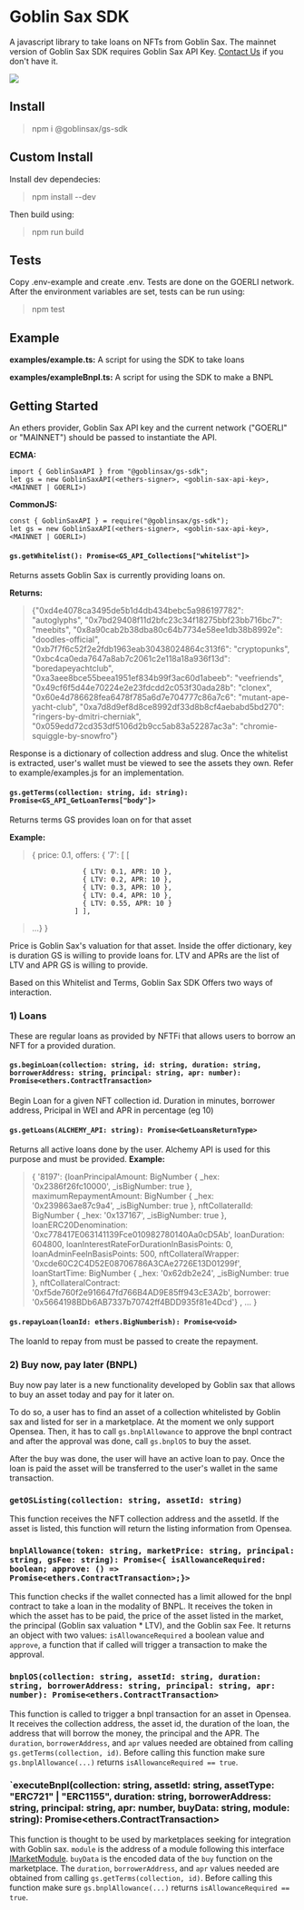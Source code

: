 # Goblin Sax SDK

A javascript library to take loans on NFTs from Goblin Sax. The mainnet version of Goblin Sax SDK requires Goblin Sax API Key. [Contact Us](https://discord.com/invite/GS6rvrvb9B) if you don't have it.

![](https://i.imgur.com/NmneTx4.png)

## Install

> npm i @goblinsax/gs-sdk

## Custom Install

Install dev dependecies:

> npm install --dev

Then build using:

> npm run build

## Tests

Copy .env-example and create .env. Tests are done on the GOERLI network. After the environment variables are set, tests can be run using:
> npm test

## Example

**examples/example.ts:**
A script for using the SDK to take loans

**examples/exampleBnpl.ts:**
A script for using the SDK to make a BNPL

## Getting Started

An ethers provider, Goblin Sax API key and the current network ("GOERLI" or "MAINNET") should be passed to instantiate the API.

**ECMA:**

    import { GoblinSaxAPI } from "@goblinsax/gs-sdk";
    let gs = new GoblinSaxAPI(<ethers-signer>, <goblin-sax-api-key>, <MAINNET | GOERLI>)

**CommonJS:**

    const { GoblinSaxAPI } = require("@goblinsax/gs-sdk");
    let gs = new GoblinSaxAPI(<ethers-signer>, <goblin-sax-api-key>, <MAINNET | GOERLI>)


#### `gs.getWhitelist(): Promise<GS_API_Collections["whitelist"]>`

Returns assets Goblin Sax is currently providing loans on.

**Returns:**

> {"0xd4e4078ca3495de5b1d4db434bebc5a986197782": "autoglyphs", "0x7bd29408f11d2bfc23c34f18275bbf23bb716bc7": "meebits", "0x8a90cab2b38dba80c64b7734e58ee1db38b8992e": "doodles-official", "0xb7f7f6c52f2e2fdb1963eab30438024864c313f6": "cryptopunks", "0xbc4ca0eda7647a8ab7c2061c2e118a18a936f13d": "boredapeyachtclub", "0xa3aee8bce55beea1951ef834b99f3ac60d1abeeb": "veefriends", "0x49cf6f5d44e70224e2e23fdcdd2c053f30ada28b": "clonex", "0x60e4d786628fea6478f785a6d7e704777c86a7c6": "mutant-ape-yacht-club", "0xa7d8d9ef8d8ce8992df33d8b8cf4aebabd5bd270": "ringers-by-dmitri-cherniak", "0x059edd72cd353df5106d2b9cc5ab83a52287ac3a": "chromie-squiggle-by-snowfro"}

Response is a dictionary of collection address and slug. Once the whitelist is extracted, user's wallet must be viewed to see the assets they own. Refer to example/examples.js for an implementation.

#### `gs.getTerms(collection: string, id: string): Promise<GS_API_GetLoanTerms["body"]>`

Returns terms GS provides loan on for that asset

**Example:**

> { price: 0.1, offers: {
> '7': [ [

    				  { LTV: 0.1, APR: 10 },
    				  { LTV: 0.2, APR: 10 },
    				  { LTV: 0.3, APR: 10 },
    				  { LTV: 0.4, APR: 10 },
    				  { LTV: 0.55, APR: 10 }
    				] ],

> ...} }

Price is Goblin Sax's valuation for that asset. Inside the offer dictionary, key is duration GS is willing to provide loans for. LTV and APRs are the list of LTV and APR GS is willing to provide.

Based on this Whitelist and Terms, Goblin Sax SDK Offers two ways of interaction.

### 1) Loans
These are regular loans as provided by NFTFi that allows users to borrow an NFT for a provided duration.

#### `gs.beginLoan(collection: string, id: string, duration: string, borrowerAddress: string, principal: string, apr: number): Promise<ethers.ContractTransaction>`

Begin Loan for a given NFT collection id. Duration in minutes, borrower address, Pricipal in WEI and APR in percentage (eg 10)

#### `gs.getLoans(ALCHEMY_API: string): Promise<GetLoansReturnType>`

Returns all active loans done by the user. Alchemy API is used for this purpose and must be provided.
**Example:**

> { '8197': {loanPrincipalAmount: BigNumber { \_hex:
> '0x2386f26fc10000', \_isBigNumber: true },
> maximumRepaymentAmount: BigNumber { \_hex: '0x239863ae87c9a4', \_isBigNumber: true },
> nftCollateralId: BigNumber { \_hex: '0x137167', \_isBigNumber: true },
> loanERC20Denomination: '0xc778417E063141139Fce010982780140Aa0cD5Ab',
> loanDuration: 604800,
> loanInterestRateForDurationInBasisPoints: 0,
> loanAdminFeeInBasisPoints: 500,
> nftCollateralWrapper: '0xcde60C2C4D52E08706786A3CAe2726E13D01299f',
> loanStartTime: BigNumber { \_hex: '0x62db2e24', \_isBigNumber: true },
> nftCollateralContract: '0xf5de760f2e916647fd766B4AD9E85ff943cE3A2b',
> borrower: '0x5664198BDb6AB7337b70742ff4BDD935f81e4Dcd'} ,
> ...
> }

#### `gs.repayLoan(loanId: ethers.BigNumberish): Promise<void>`

The loanId to repay from must be passed to create the repayment.

### 2) Buy now, pay later (BNPL)

Buy now pay later is a new functionality developed by Goblin sax that allows to buy an asset today and pay for it later on.

To do so, a user has to find an asset of a collection whitelisted by Goblin sax and listed for ser in a marketplace. At the moment we only support Opensea.
Then, it has to call `gs.bnplAllowance` to approve the bnpl contract and after the approval was done, call `gs.bnplOS` to buy the asset.

After the buy was done, the user will have an active loan to pay. Once the loan is paid the asset will be transferred to the user's wallet in the same transaction.

### `getOSListing(collection: string, assetId: string)`

This function receives the NFT collection address and the assetId. If the asset is listed, this function will return the listing information from Opensea.

### `bnplAllowance(token: string, marketPrice: string, principal: string, gsFee: string): Promise<{ isAllowanceRequired: boolean; approve: () => Promise<ethers.ContractTransaction>;}>`

This function checks if the wallet connected has a limit allowed for the bnpl contract to take a loan in the modality of BNPL. It receives the token in which the asset has to be paid, the price of the asset listed in the market, the principal (Goblin sax valuation \* LTV), and the Goblin sax Fee. It returns an object with two values: `isAllowanceRequired` a boolean value and `approve`, a function that if called will trigger a transaction to make the approval.

### `bnplOS(collection: string, assetId: string, duration: string, borrowerAddress: string, principal: string, apr: number): Promise<ethers.ContractTransaction>`

This function is called to trigger a bnpl transaction for an asset in Opensea. It receives the collection address, the asset id, the duration of the loan, the address that will borrow the money, the principal and the APR. The `duration`, `borrowerAddress`, and `apr` values needed are obtained from calling `gs.getTerms(collection, id)`. Before calling this function make sure `gs.bnplAllowance(...)` returns `isAllowanceRequired == true`.

### `executeBnpl(collection: string, assetId: string, assetType: "ERC721" | "ERC1155", duration: string, borrowerAddress: string, principal: string, apr: number, buyData: string, module: string): Promise<ethers.ContractTransaction>

This function is thought to be used by marketplaces seeking for integration with Goblin sax. `module` is the address of a module following this interface [IMarketModule](https://github.com/GoblinSax/gs-bnpl-contracts/blob/main/src/interfaces/IMarketModule.sol). `buyData` is the encoded data of the `buy` function on the marketplace. The `duration`, `borrowerAddress`, and `apr` values needed are obtained from calling `gs.getTerms(collection, id)`. Before calling this function make sure `gs.bnplAllowance(...)` returns `isAllowanceRequired == true`.
